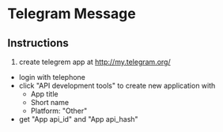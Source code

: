 Telegram Message
===

## Instructions

1. create telegrem app at http://my.telegram.org/

- login with telephone
- click "API development tools" to create new application with
  - App title
  - Short name
  - Platform: "Other"
- get "App api_id" and "App api_hash"
